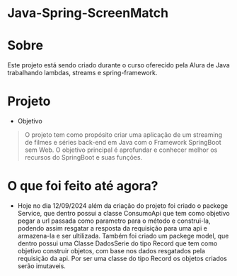 # Java-Spring-ScreenMatch

# Sobre
Este projeto está sendo criado durante o curso oferecido pela Alura de Java trabalhando lambdas, streams e spring-framework.

# Projeto
- Objetivo
> O projeto tem como propósito criar uma aplicação de um streaming de filmes e séries back-end em Java com o Framework SpringBoot sem Web.
> O objetivo principal é aprofundar e conhecer melhor os recursos do SpringBoot e suas funções.

# O que foi feito até agora?
- Hoje no dia 12/09/2024 além da criação do projeto foi criado o packege Service, que dentro possui a classe ConsumoApi que tem como objetivo pegar a url passada como parametro para o método e construi-la,
  podendo assim resgatar a resposta da requisição para uma api e armazena-la e ser ultilizada. Também foi criado um packege model, que dentro possui uma Classe DadosSerie do tipo Record que tem como objetivo construir
  objetos, com base nos dados resgatados pela requisição da api. Por ser uma classe do tipo Record os objetos criados serão imutaveis.

